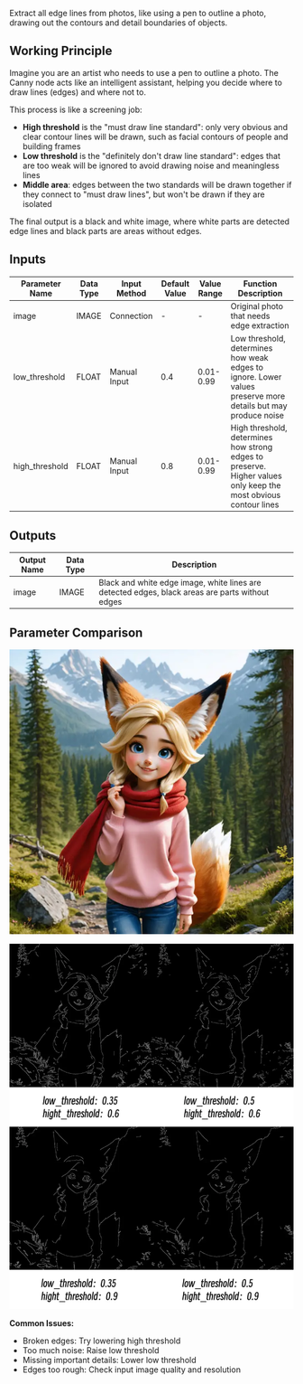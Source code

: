 Extract all edge lines from photos, like using a pen to outline a photo, drawing out the contours and detail boundaries of objects.

## Working Principle

Imagine you are an artist who needs to use a pen to outline a photo. The Canny node acts like an intelligent assistant, helping you decide where to draw lines (edges) and where not to.

This process is like a screening job:

- **High threshold** is the "must draw line standard": only very obvious and clear contour lines will be drawn, such as facial contours of people and building frames
- **Low threshold** is the "definitely don't draw line standard": edges that are too weak will be ignored to avoid drawing noise and meaningless lines
- **Middle area**: edges between the two standards will be drawn together if they connect to "must draw lines", but won't be drawn if they are isolated

The final output is a black and white image, where white parts are detected edge lines and black parts are areas without edges.

## Inputs

| Parameter Name | Data Type | Input Method | Default Value | Value Range | Function Description |
|----------------|-----------|--------------|---------------|-------------|---------------------|
| image | IMAGE | Connection | - | - | Original photo that needs edge extraction |
| low_threshold | FLOAT | Manual Input | 0.4 | 0.01-0.99 | Low threshold, determines how weak edges to ignore. Lower values preserve more details but may produce noise |
| high_threshold | FLOAT | Manual Input | 0.8 | 0.01-0.99 | High threshold, determines how strong edges to preserve. Higher values only keep the most obvious contour lines |

## Outputs

| Output Name | Data Type | Description |
|-------------|-----------|-------------|
| image | IMAGE | Black and white edge image, white lines are detected edges, black areas are parts without edges |

## Parameter Comparison

![Original Image](./asset/input.webp)

![Parameter Comparison](./asset/compare.webp)

**Common Issues:**

- Broken edges: Try lowering high threshold
- Too much noise: Raise low threshold
- Missing important details: Lower low threshold
- Edges too rough: Check input image quality and resolution
